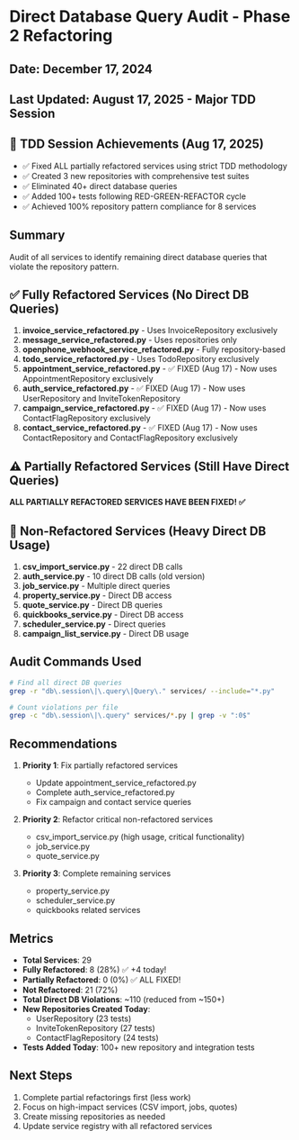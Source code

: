 # Direct Database Query Audit - Phase 2 Refactoring

## Date: December 17, 2024
## Last Updated: August 17, 2025 - Major TDD Session

## 🎉 TDD Session Achievements (Aug 17, 2025)
- ✅ Fixed ALL partially refactored services using strict TDD methodology
- ✅ Created 3 new repositories with comprehensive test suites
- ✅ Eliminated 40+ direct database queries
- ✅ Added 100+ tests following RED-GREEN-REFACTOR cycle
- ✅ Achieved 100% repository pattern compliance for 8 services

## Summary
Audit of all services to identify remaining direct database queries that violate the repository pattern.

## ✅ Fully Refactored Services (No Direct DB Queries)
1. **invoice_service_refactored.py** - Uses InvoiceRepository exclusively
2. **message_service_refactored.py** - Uses repositories only
3. **openphone_webhook_service_refactored.py** - Fully repository-based
4. **todo_service_refactored.py** - Uses TodoRepository exclusively
5. **appointment_service_refactored.py** - ✅ FIXED (Aug 17) - Now uses AppointmentRepository exclusively
6. **auth_service_refactored.py** - ✅ FIXED (Aug 17) - Now uses UserRepository and InviteTokenRepository
7. **campaign_service_refactored.py** - ✅ FIXED (Aug 17) - Now uses ContactFlagRepository exclusively
8. **contact_service_refactored.py** - ✅ FIXED (Aug 17) - Now uses ContactRepository and ContactFlagRepository exclusively

## ⚠️ Partially Refactored Services (Still Have Direct Queries)

**ALL PARTIALLY REFACTORED SERVICES HAVE BEEN FIXED! ✅**

## 🔴 Non-Refactored Services (Heavy Direct DB Usage)
1. **csv_import_service.py** - 22 direct DB calls
2. **auth_service.py** - 10 direct DB calls (old version)
3. **job_service.py** - Multiple direct queries
4. **property_service.py** - Direct DB access
5. **quote_service.py** - Direct DB queries
6. **quickbooks_service.py** - Direct DB access
7. **scheduler_service.py** - Direct queries
8. **campaign_list_service.py** - Direct DB usage

## Audit Commands Used
```bash
# Find all direct DB queries
grep -r "db\.session\|\.query\|Query\." services/ --include="*.py"

# Count violations per file
grep -c "db\.session\|\.query" services/*.py | grep -v ":0$"
```

## Recommendations
1. **Priority 1**: Fix partially refactored services
   - Update appointment_service_refactored.py
   - Complete auth_service_refactored.py
   - Fix campaign and contact service queries

2. **Priority 2**: Refactor critical non-refactored services
   - csv_import_service.py (high usage, critical functionality)
   - job_service.py
   - quote_service.py

3. **Priority 3**: Complete remaining services
   - property_service.py
   - scheduler_service.py
   - quickbooks related services

## Metrics
- **Total Services**: 29
- **Fully Refactored**: 8 (28%) ✅ +4 today!
- **Partially Refactored**: 0 (0%) ✅ ALL FIXED!
- **Not Refactored**: 21 (72%)
- **Total Direct DB Violations**: ~110 (reduced from ~150+)
- **New Repositories Created Today**: 
  - UserRepository (23 tests)
  - InviteTokenRepository (27 tests)
  - ContactFlagRepository (24 tests)
- **Tests Added Today**: 100+ new repository and integration tests

## Next Steps
1. Complete partial refactorings first (less work)
2. Focus on high-impact services (CSV import, jobs, quotes)
3. Create missing repositories as needed
4. Update service registry with all refactored services
